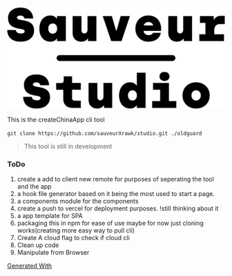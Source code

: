 ![The Old Guard Logo](banner.png)


This is the createChinaApp cli tool

`git clone https://github.com/sauveurXrawk/studio.git ./oldguard`


> This tool is still in development

### ToDo
1. create a add to client new remote for purposes of seperating the tool and the app
2. a hook file generator based on it being the most used to start a page.
3. a components module for the components
4. create a push to vercel for deployment purposes. !still thinking about it 
5. a app template for SPA
6. packaging this in npm for ease of use maybe for now just cloning works(creating more easy way to pull cli)
7. Create A cloud flag to check if cloud cli
8. Clean up code
9. Manipulate from Browser


[Generated With](https://rust-lang.github.io/mdBook/index.html)